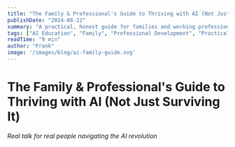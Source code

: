 ```yaml
---
title: "The Family & Professional's Guide to Thriving with AI (Not Just Surviving It)"
publishDate: "2024-08-22"
summary: "A practical, honest guide for families and working professionals who want to understand AI's real impact and how to navigate it successfully — without the hype or fear."
tags: ["AI Education", "Family", "Professional Development", "Practical AI"]
readTime: "9 min"
author: "Frank"
image: '/images/blog/ai-family-guide.svg'
---
```


# The Family & Professional's Guide to Thriving with AI (Not Just Surviving It)

*Real talk for real people navigating the AI revolution*


